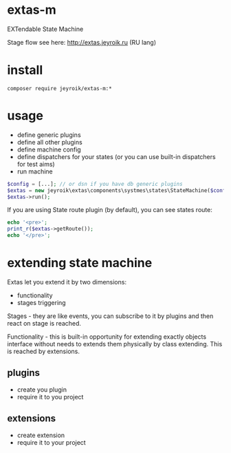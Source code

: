 # extas-m
EXTendable State Machine

Stage flow see here: http://extas.jeyroik.ru (RU lang)

# install

```composer require jeyroik/extas-m:*```

# usage

- define generic plugins
- define all other plugins
- define machine config
- define dispatchers for your states (or you can use built-in dispatchers for test aims)
- run machine

```php
$config = [...]; // or dsn if you have db generic plugins
$extas = new jeyroik\extas\components\systmes\states\StateMachine($config);
$extas->run();
```

If you are using State route plugin (by default), you can see states route:

```php
echo '<pre>';
print_r($extas->getRoute());
echo '</pre>';
```

# extending state machine

Extas let you extend it by two dimensions:

- functionality
- stages triggering

Stages - they are like events, you can subscribe to it by plugins and then react on stage is reached.

Functionality - this is built-in opportunity for extending exactly objects interface without needs to extends them physically by class extending. 
This is reached by extensions.

## plugins

- create you plugin
- require it to you project

## extensions

- create extension
- require it to your project
